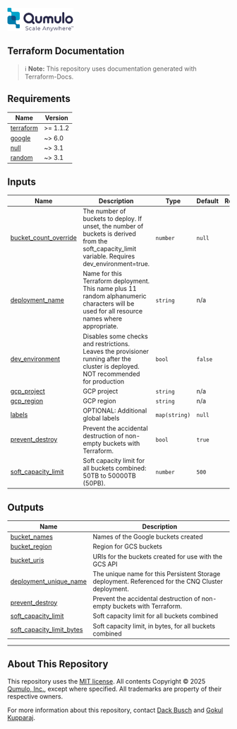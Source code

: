 <!-- BEGIN_TF_DOCS -->

<a target="_blank" href="https://qumulo.com/"><img src="./.config/images/qumulo-scale-anywhere-logo.webp" style="width:150px;height:53px;"></a>

## Terraform Documentation

> ℹ️ **Note:** This repository uses documentation generated with Terraform-Docs.  

## Requirements

| Name | Version |
|------|---------|
| <a name="requirement_terraform"></a> [terraform](#requirement\_terraform) | >= 1.1.2 |
| <a name="requirement_google"></a> [google](#requirement\_google) | ~> 6.0 |
| <a name="requirement_null"></a> [null](#requirement\_null) | ~> 3.1 |
| <a name="requirement_random"></a> [random](#requirement\_random) | ~> 3.1 |

## Inputs

| Name | Description | Type | Default | Required |
|------|-------------|------|---------|:--------:|
| <a name="input_bucket_count_override"></a> [bucket\_count\_override](#input\_bucket\_count\_override) | The number of buckets to deploy. If unset, the number of buckets is derived from the soft\_capacity\_limit variable. Requires dev\_environment=true. | `number` | `null` | no |
| <a name="input_deployment_name"></a> [deployment\_name](#input\_deployment\_name) | Name for this Terraform deployment.  This name plus 11 random alphanumeric characters will be used for all resource names where appropriate. | `string` | n/a | yes |
| <a name="input_dev_environment"></a> [dev\_environment](#input\_dev\_environment) | Disables some checks and restrictions. Leaves the provisioner running after the cluster is deployed. NOT recommended for production | `bool` | `false` | no |
| <a name="input_gcp_project"></a> [gcp\_project](#input\_gcp\_project) | GCP project | `string` | n/a | yes |
| <a name="input_gcp_region"></a> [gcp\_region](#input\_gcp\_region) | GCP region | `string` | n/a | yes |
| <a name="input_labels"></a> [labels](#input\_labels) | OPTIONAL: Additional global labels | `map(string)` | `null` | no |
| <a name="input_prevent_destroy"></a> [prevent\_destroy](#input\_prevent\_destroy) | Prevent the accidental destruction of non-empty buckets with Terraform. | `bool` | `true` | no |
| <a name="input_soft_capacity_limit"></a> [soft\_capacity\_limit](#input\_soft\_capacity\_limit) | Soft capacity limit for all buckets combined: 50TB to 50000TB (50PB). | `number` | `500` | no |

## Outputs

| Name | Description |
|------|-------------|
| <a name="output_bucket_names"></a> [bucket\_names](#output\_bucket\_names) | Names of the Google buckets created |
| <a name="output_bucket_region"></a> [bucket\_region](#output\_bucket\_region) | Region for GCS buckets |
| <a name="output_bucket_uris"></a> [bucket\_uris](#output\_bucket\_uris) | URIs for the buckets created for use with the GCS API |
| <a name="output_deployment_unique_name"></a> [deployment\_unique\_name](#output\_deployment\_unique\_name) | The unique name for this Persistent Storage deployment.  Referenced for the CNQ Cluster deployment. |
| <a name="output_prevent_destroy"></a> [prevent\_destroy](#output\_prevent\_destroy) | Prevent the accidental destruction of non-empty buckets with Terraform. |
| <a name="output_soft_capacity_limit"></a> [soft\_capacity\_limit](#output\_soft\_capacity\_limit) | Soft capacity limit for all buckets combined |
| <a name="output_soft_capacity_limit_bytes"></a> [soft\_capacity\_limit\_bytes](#output\_soft\_capacity\_limit\_bytes) | Soft capacity limit, in bytes, for all buckets combined |

---

## About This Repository
This repository uses the [MIT license](LICENSE). All contents Copyright &copy; 2025 [Qumulo, Inc.](https://qumulo.com), except where specified. All trademarks are property of their respective owners.

For more information about this repository, contact [Dack Busch](https://github.com/dackbusch) and [Gokul Kupparaj](https://github.com/gokulku).
<!-- END_TF_DOCS -->